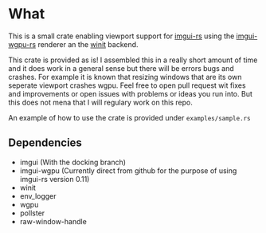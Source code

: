 # What

This is a small crate enabling viewport support for [imgui-rs](https://github.com/imgui-rs/imgui-rs) using the [imgui-wgpu-rs](https://github.com/Yatekii/imgui-wgpu-rs) renderer an the [winit](https://github.com/rust-windowing/winit) backend.

This crate is provided as is! I assembled this in a really short amount of time and it does work in a general sense but there will be errors bugs and crashes. For example it is known that resizing windows that are its own seperate viewport crashes wgpu. Feel free to open pull request wit fixes and improvements or open issues with problems or ideas you run into. But this does not mena that I will regulary work on this repo.

An example of how to use the crate is provided under ``examples/sample.rs``

## Dependencies

- imgui (With the docking branch)
- imgui-wgpu (Currently direct from github for the purpose of using imgui-rs version 0.11)
- winit
- env_logger
- wgpu
- pollster
- raw-window-handle